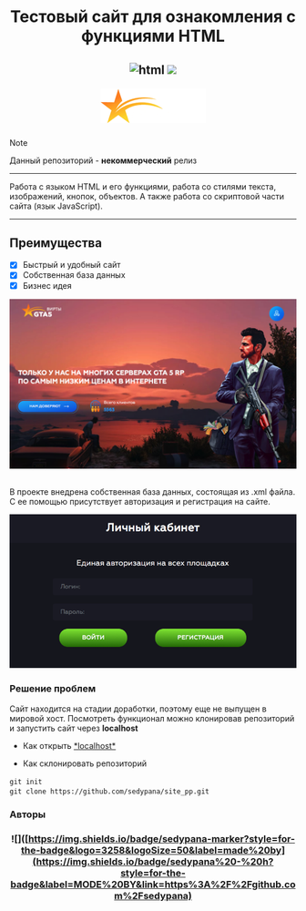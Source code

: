 <h1 align="center"> Тестовый сайт для ознакомления с функциями HTML </h1>
<h2 align="center"> 

![html](https://img.shields.io/badge/HTML%20-%20h?style=flat-square&color=purple) ![](https://img.shields.io/badge/JavaScript%20-%20h?style=flat-square&color=violet)

 
![logo](./images/logo.png)

</h2>

> [!NOTE]  
> Данный репозиторий - **некоммерческий** релиз

***
Работа с языком HTML и его функциями, работа со стилями текста, изображений, кнопок, объектов. А также работа со скриптовой части сайта (язык JavaScript).
***

## Преимущества
- [x] Быстрый и удобный сайт
- [x] Собственная база данных
- [x] Бизнес идея

![main](./images/main.png)

## 

В проекте внедрена собственная база данных, состоящая из .xml файла. С ее помощью присутствует авторизация и регистрация на сайте.

![auth](./images/auth.png)

### Решение проблем
Сайт находится на стадии доработки, поэтому еще не выпущен в мировой хост. Посмотреть функционал можно клонировав репозиторий и запустить сайт через **localhost**
- <p style="text-align: left;"> Как открыть 
    <a href="https://strelokhalfer.github.io/mv-help/page/01_11_08.html">*localhost*</a> </p>
  
- <p style="text-align: left;"> Как склонировать репозиторий<br> 
 ```git init```<br>```git clone https://github.com/sedypana/site_pp.git```
</p>

### Авторы

<h3 align="center">

![]([https://img.shields.io/badge/sedypana-marker?style=for-the-badge&logo=3258&logoSize=50&label=made%20by](https://img.shields.io/badge/sedypana%20-%20h?style=for-the-badge&label=MODE%20BY&link=https%3A%2F%2Fgithub.com%2Fsedypana)
<h3>

